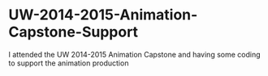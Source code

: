 # UW-2014-2015-Animation-Capstone-Support
I attended the UW 2014-2015 Animation Capstone and having some coding to support the animation production
